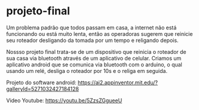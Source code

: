 # projeto-final
  Um problema padrão que todos passam em casa, a internet não está funcionando ou está muito lenta, então as operadoras sugerem que reinicie seu roteador desligando da tomada por um tempo e religando depois.
  
  Nossso projeto final trata-se de um dispositivo que reinicia o roteador de sua casa via bluetooth através de um aplicativo de celular. Criamos um aplicativo android que se comunica via bluetooth com o arduino, o qual usando um relé, desliga o roteador por 10s e o religa em seguida.
  
  Projeto do software android:
  https://ai2.appinventor.mit.edu/?galleryId=5271032427184128
  
  Video Youtube:
  https://youtu.be/5ZzsZGgueeU
